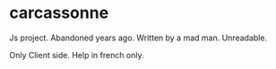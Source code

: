 # carcassonne
Js project. Abandoned years ago. Written by a mad man. Unreadable.


Only Client side.
Help in french only.
